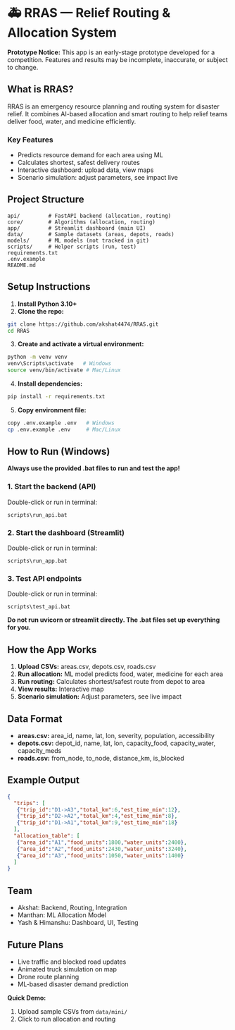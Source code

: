 

# 🚑 RRAS — Relief Routing & Allocation System

**Prototype Notice:** This app is an early-stage prototype developed for a competition. Features and results may be incomplete, inaccurate, or subject to change.

## What is RRAS?
RRAS is an emergency resource planning and routing system for disaster relief. It combines AI-based allocation and smart routing to help relief teams deliver food, water, and medicine efficiently.

### Key Features
- Predicts resource demand for each area using ML
- Calculates shortest, safest delivery routes
- Interactive dashboard: upload data, view maps
- Scenario simulation: adjust parameters, see impact live

## Project Structure
```
api/         # FastAPI backend (allocation, routing)
core/        # Algorithms (allocation, routing)
app/         # Streamlit dashboard (main UI)
data/        # Sample datasets (areas, depots, roads)
models/      # ML models (not tracked in git)
scripts/     # Helper scripts (run, test)
requirements.txt
.env.example
README.md
```


## Setup Instructions

1. **Install Python 3.10+**
2. **Clone the repo:**
  ```sh
  git clone https://github.com/akshat4474/RRAS.git
  cd RRAS
  ```
3. **Create and activate a virtual environment:**
  ```sh
  python -m venv venv
  venv\Scripts\activate   # Windows
  source venv/bin/activate # Mac/Linux
  ```
4. **Install dependencies:**
  ```sh
  pip install -r requirements.txt
  ```
5. **Copy environment file:**
  ```sh
  copy .env.example .env   # Windows
  cp .env.example .env     # Mac/Linux
  ```

## How to Run (Windows)

**Always use the provided .bat files to run and test the app!**

### 1. Start the backend (API)
Double-click or run in terminal:
```
scripts\run_api.bat
```

### 2. Start the dashboard (Streamlit)
Double-click or run in terminal:
```
scripts\run_app.bat
```

### 3. Test API endpoints
Double-click or run in terminal:
```
scripts\test_api.bat
```

**Do not run uvicorn or streamlit directly. The .bat files set up everything for you.**


## How the App Works

1. **Upload CSVs:** areas.csv, depots.csv, roads.csv
2. **Run allocation:** ML model predicts food, water, medicine for each area
3. **Run routing:** Calculates shortest/safest route from depot to area
4. **View results:** Interactive map
5. **Scenario simulation:** Adjust parameters, see live impact

## Data Format
- **areas.csv:** area_id, name, lat, lon, severity, population, accessibility
- **depots.csv:** depot_id, name, lat, lon, capacity_food, capacity_water, capacity_meds
- **roads.csv:** from_node, to_node, distance_km, is_blocked

## Example Output
```json
{
  "trips": [
   {"trip_id":"D1->A3","total_km":6,"est_time_min":12},
   {"trip_id":"D2->A2","total_km":4,"est_time_min":8},
   {"trip_id":"D1->A1","total_km":9,"est_time_min":18}
  ],
  "allocation_table": [
   {"area_id":"A1","food_units":1800,"water_units":2400},
   {"area_id":"A2","food_units":2430,"water_units":3240},
   {"area_id":"A3","food_units":1050,"water_units":1400}
  ]
}
```

## Team
- Akshat: Backend, Routing, Integration
- Manthan: ML Allocation Model
- Yash & Himanshu: Dashboard, UI, Testing

## Future Plans
- Live traffic and blocked road updates
- Animated truck simulation on map
- Drone route planning
- ML-based disaster demand prediction

**Quick Demo:**

1. Upload sample CSVs from `data/mini/`
2. Click to run allocation and routing

